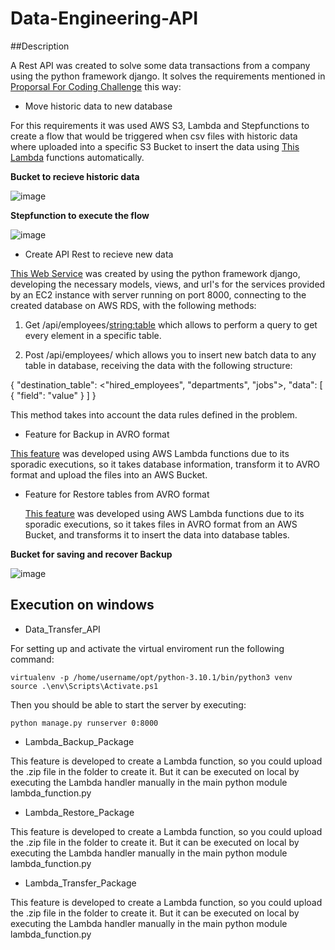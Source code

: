 # Data-Engineering-API

##Description

A Rest API was created to solve some data transactions from a company using the python framework django. It solves the requirements mentioned in [Proporsal For Coding Challenge](https://github.com/eafit-201710143010/Data-Engineering-API/blob/main/Proposal%20for%20coding%20challenge%20(1)%20(4).pdf) this way:

* Move historic data to new database

For this requirements it was used AWS S3, Lambda and Stepfunctions to create a flow that would be triggered when csv files with historic data where uploaded into a specific S3 Bucket to insert the data using [This Lambda](https://github.com/eafit-201710143010/Data-Engineering-API/tree/main/Lambda_Tranfer_Package) functions automatically.

**Bucket to recieve historic data**

![image](https://user-images.githubusercontent.com/30332010/190576367-832b0e19-15a5-4a7c-96cb-f7ef3ef1871d.png)

**Stepfunction to execute the flow**

![image](https://user-images.githubusercontent.com/30332010/190576580-240ec41c-e692-4e3f-afd7-facd3bf37f7c.png)

* Create API Rest to recieve new data

[This Web Service](https://github.com/eafit-201710143010/Data-Engineering-API/tree/main/Data_Tranfer_API) was created by using the python framework django, developing the necessary models, views, and url's for the services provided by an EC2 instance with server running on port 8000, connecting to the created database on AWS RDS, with the following methods:

1. Get /api/employees/<string:table> which allows to perform a query to get every element in a specific table.

2. Post /api/employees/ which allows you to insert new batch data to any table in database, receiving the data with the following structure:

{
  "destination_table": <"hired_employees", "departments", "jobs">,
  "data": \[
    {
      "field": "value"
    }
  \]
}

This method takes into account the data rules defined in the problem.

* Feature for Backup in AVRO format

[This feature](https://github.com/eafit-201710143010/Data-Engineering-API/tree/main/Lambda_Backup_Package) was developed using AWS Lambda functions due to its sporadic executions, so it takes database information, transform it to AVRO format and upload the files into an AWS Bucket.

* Feature for Restore tables from AVRO format

  [This feature](https://github.com/eafit-201710143010/Data-Engineering-API/tree/main/Lambda_Restore_Package) was developed using AWS Lambda functions due to its sporadic executions, so it takes files in AVRO format from an AWS Bucket, and transforms it to insert the data into database tables.

**Bucket for saving and recover Backup**

![image](https://user-images.githubusercontent.com/30332010/190580079-f7f24ce7-113d-4dd9-99e6-cb49cea14591.png)

## Execution on windows

* Data_Transfer_API

For setting up and activate the virtual enviroment run the following command:

```
virtualenv -p /home/username/opt/python-3.10.1/bin/python3 venv
source .\env\Scripts\Activate.ps1
```

Then you should be able to start the server by executing:

```
python manage.py runserver 0:8000
```

* Lambda_Backup_Package

This feature is developed to create a Lambda function, so you could upload the .zip file in the folder to create it. But it can be executed on local by executing the Lambda handler manually in the main python module lambda_function.py

* Lambda_Restore_Package

This feature is developed to create a Lambda function, so you could upload the .zip file in the folder to create it. But it can be executed on local by executing the Lambda handler manually in the main python module lambda_function.py

* Lambda_Transfer_Package

This feature is developed to create a Lambda function, so you could upload the .zip file in the folder to create it. But it can be executed on local by executing the Lambda handler manually in the main python module lambda_function.py
